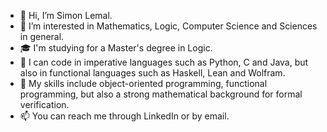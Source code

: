 - 👋 Hi, I’m Simon Lemal.
- 👀 I’m interested in Mathematics, Logic, Computer Science and Sciences in general.
- 🎓 I'm studying for a Master's degree in Logic.
- 💬 I can code in imperative languages such as Python, C and Java, 
     but also in functional languages such as Haskell, Lean and Wolfram.
- 🤹 My skills include object-oriented programming, functional programming,
     but also a strong mathematical background for formal verification.
- 📫 You can reach me through LinkedIn or by email.

<!---
slemal/slemal is a ✨ special ✨ repository because its `README.md` (this file) appears on your GitHub profile.
You can click the Preview link to take a look at your changes.
--->
